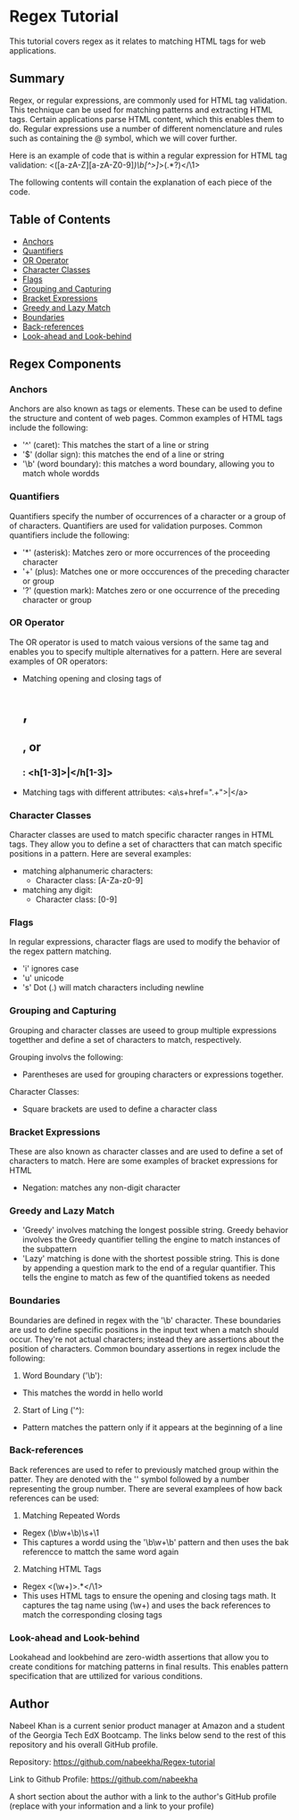 # Regex Tutorial

This tutorial covers regex as it relates to matching HTML tags for web applications. 

## Summary

Regex, or regular expressions, are commonly used for HTML tag validation. This technique can be used for matching patterns and extracting HTML tags. Certain applications parse HTML content, which this enables them to do. Regular expressions use a number of different nomenclature and rules such as containing the @ symbol, which we will cover further.

Here is an example of code that is within a regular expression for HTML tag validation: 
<([a-zA-Z][a-zA-Z0-9]*)\b[^>]*>(.*?)<\/\1>

The following contents will contain the explanation of each piece of the code. 

## Table of Contents

- [Anchors](#anchors)
- [Quantifiers](#quantifiers)
- [OR Operator](#or-operator)
- [Character Classes](#character-classes)
- [Flags](#flags)
- [Grouping and Capturing](#grouping-and-capturing)
- [Bracket Expressions](#bracket-expressions)
- [Greedy and Lazy Match](#greedy-and-lazy-match)
- [Boundaries](#boundaries)
- [Back-references](#back-references)
- [Look-ahead and Look-behind](#look-ahead-and-look-behind)

## Regex Components

### Anchors
Anchors are also known as tags or elements. These can be used to define the structure and content of web pages. Common examples of HTML tags include the following: 

- '^' (caret): This matches the start of a line or string
- '$' (dollar sign): this matches the end of a line or string
- '\b' (word boundary): this matches a word boundary, allowing you to match whole wordds

### Quantifiers
Quantifiers specify the number of occurrences of a character or a group of of characters. Quantifiers are used for validation purposes. Common quantifiers include the following:
- '*' (asterisk): Matches zero or more occurrences of the proceeding character
- '+' (plus): Matches one or more occcurences of the preceding character or group
- '?' (question mark): Matches zero or one occurrence of the preceding character or group

### OR Operator
The OR operator is used to match vaious versions of the same tag and enables you to specify multiple alternatives for a pattern. Here are several examples of OR operators:
- Matching opening and closing tags of <h1>, <h2>, or <h3>: <h[1-3]>|<\/h[1-3]>
- Matching <a> tags with different attributes: <a\s+href=".+">|<\/a>

### Character Classes
Character classes are used to match specific character ranges in HTML tags. They allow you to define a set of charactters that can match specific positions in a pattern. Here are several examples: 
- matching alphanumeric characters:
    - Character class: [A-Za-z0-9]
- matching any digit:
    - Character class: [0-9]

### Flags
In regular expressions, character flags are used to modify the behavior of the regex pattern matching.
- 'i' ignores case
- 'u' unicode
- 's' Dot (.) will match characters including newline

### Grouping and Capturing
Grouping and character classes are useed to group multiple expressions togetther and define a set of characters to match, respectively. 

Grouping involvs the following:
- Parentheses are used for grouping characters or expressions together.

Character Classes:
- Square brackets are used to define a character class

### Bracket Expressions
These are also known as character classes and are used to define a set of characters to match. Here are some examples of bracket expressions for HTML
- Negation: matches any non-digit character

### Greedy and Lazy Match
- 'Greedy' involves matching the longest possible string. Greedy behavior involves the Greedy quantifier telling the engine to match instances of the subpattern
- 'Lazy' matching is done with the shortest possible string. This is done by appending a question mark to the end of a regular quantifier. This tells the engine to match as few of the quantified tokens as needed

### Boundaries
Boundaries are defined in regex with the '\b' character. These boundaries are usd to define specific positions in the input text when a match should occur. They're not actual characters; instead they are assertions about the position of characters.
Common boundary assertions in regex include the following:
1. Word Boundary ('\b'):
- This matches the wordd in hello world
2. Start of Ling ('^):
- Pattern matches the pattern only if it appears at the beginning of a line

### Back-references
Back references are used to refer to previously matched group within the patter. They are denoted with the '\' symbol followed by a number representing the group number. There are several examplees of how back references can be used:
1. Matching Repeated Words
- Regex (\b\w+\b)\s+\1
- This captures a wordd using the '\b\w+\b' pattern and then uses the bak referencce to mattch the same word again
2. Matching HTML Tags
- Regex <(\w+)>.*<\/\1>
- This uses HTML tags to ensure the opening and closing tags math. It captures the tag name using (\w+) and uses the back references to match the corresponding closing tags

### Look-ahead and Look-behind
Lookahead and lookbehind are zero-width assertions that allow you to create conditions for matching patterns in final results. This enables pattern specification that are uttilized for various conditions.

## Author

Nabeel Khan is a current senior product manager at Amazon and a student of the Georgia Tech EdX Bootcamp. The links below send to the rest of this repository and his overall GitHub profile.

Repository: 
https://github.com/nabeekha/Regex-tutorial 

Link to Github Profile:
https://github.com/nabeekha 

A short section about the author with a link to the author's GitHub profile (replace with your information and a link to your profile)
